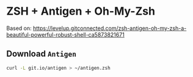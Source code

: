 # ZSH + Antigen + Oh-My-Zsh

Based on: https://levelup.gitconnected.com/zsh-antigen-oh-my-zsh-a-beautiful-powerful-robust-shell-ca5873821671

## Download `Antigen`

```sh
curl -L git.io/antigen > ~/antigen.zsh
```